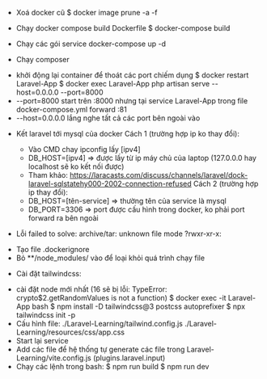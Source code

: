 + Xoá docker cũ
    $ docker image prune -a -f

+ Chạy docker compose build Dockerfile
    $ docker-compose build

+ Chạy các gói service 
    docker-compose up -d

+ Chạy composer 
- khởi động lại container để thoát các port chiếm dụng
    $ docker restart Laravel-App
    $ docker exec Laravel-App php artisan serve --host=0.0.0.0 --port=8000 
- --port=8000 start trên :8000 nhưng tại service Laravel-App trong file docker-compose.yml forward :81
- --host=0.0.0.0 lắng nghe tất cả các port bên ngoài vào

+ Kết laravel tới mysql của docker
Cách 1 (trường hợp ip ko thay đổi):
    - Vào CMD chay ipconfig lấy [ipv4]
    - DB_HOST=[ipv4] => được lấy từ ip máy chủ của laptop (127.0.0.0 hay localhost sẽ ko kết nối được)
    - Tham khảo: https://laracasts.com/discuss/channels/laravel/dock-laravel-sqlstatehy000-2002-connection-refused
Cách 2 (trường hợp ip thay đổi):
    - DB_HOST=[tên-service] => thường tên của service là mysql
    - DB_PORT=3306 => port được cấu hình trong docker, ko phải port forward ra bên ngoài

+ Lỗi failed to solve: archive/tar: unknown file mode ?rwxr-xr-x:
- Tạo file .dockerignore 
- Bỏ **/node_modules/ vào để loại khỏi quá trình chạy file

+ Cài đặt tailwindcss:
- cài đặt node mới nhất (16 sẽ bị lỗi: TypeError: crypto$2.getRandomValues is not a function)
    $ docker exec -it Laravel-App bash
    $ npm install -D tailwindcss@3 postcss autoprefixer
    $ npx tailwindcss init -p
- Cấu hình file:
    ./Laravel-Learning/tailwind.config.js
    ./Laravel-Learning/resources/css/app.css
- Start lại service
- Add các file để hệ thống tự generate các file trong Laravel-Learning/vite.config.js (plugins.laravel.input)
- Chạy các lệnh trong bash:
    $ npm run build
    $ npm run dev